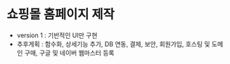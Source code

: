 # 쇼핑몰 홈페이지 제작
- version 1 : 기반적인 UI만 구현
- 추후게획 : 함수화, 상세기능 추가, DB 연동, 결제, 보안, 회원가입, 호스팅 및 도메인 구매, 구글 및 네이버 웹마스터 등록
